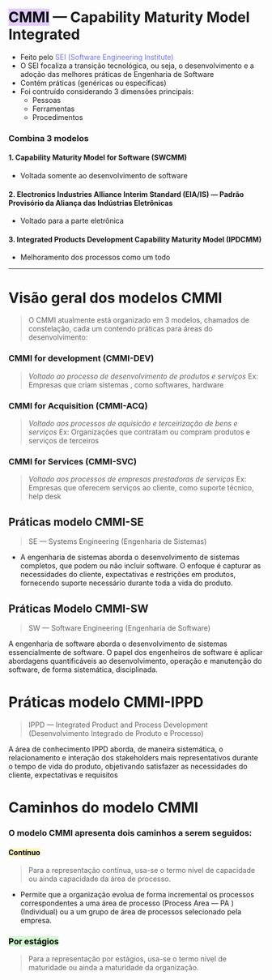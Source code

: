 # <mark style="background: #D2B3FFA6;">CMMI</mark> — Capability Maturity Model Integrated
* Feito pelo <font style="color: #6D72FF">SEI (Software Engineering Institute)</font>
* O SEI focaliza a transição tecnológica, ou seja, o desenvolvimento e a adoção das melhores práticas de Engenharia de Software
* Contém práticas (genéricas ou específicas)
* Foi contruído considerando 3 dimensões principais: 
	* Pessoas
	* Ferramentas
	* Procedimentos

### Combina 3 modelos
#### 1. Capability Maturity Model for Software (SWCMM)
* Voltada somente ao desenvolvimento de software
#### 2. Electronics Industries Alliance Interim Standard (EIA/IS) — Padrão Provisório da Aliança das Indústrias Eletrônicas
* Voltado para a parte eletrônica
#### 3. Integrated Products Development Capability Maturity Model (IPDCMM) 
* Melhoramento dos processos como um todo 


---


# Visão geral dos modelos CMMI
> O CMMI atualmente está organizado em 3 modelos, chamados de constelação, cada um contendo práticas para áreas do desenvolvimento:

### CMMI for development (CMMI-DEV)
>*Voltado ao processo de desenvolvimento de produtos e serviços*
>Ex: Empresas que criam sistemas , como softwares, hardware
### CMMI for Acquisition (CMMI-ACQ)
> *Voltado aos processos de aquisicão e terceirização de bens e serviços*
> Ex: Organizações que contratam ou compram produtos e serviços de terceiros
### CMMI for Services (CMMI-SVC)
> *Voltado aos processos de empresas prestadoras de serviços*
> Ex:  Empresas que oferecem serviços ao cliente, como suporte técnico, help desk


## Práticas modelo CMMI-SE
> SE — Systems Engineering (Engenharia de Sistemas)

* A engenharia de sistemas aborda o desenvolvimento de sistemas completos, que podem ou não incluir software. O enfoque é capturar as necessidades do cliente, expectativas e restrições em produtos, fornecendo suporte necessário durante toda a vida do produto.


## Práticas Modelo CMMI-SW
> SW — Software Engineering (Engenharia de Software)

A engenharia de software aborda o desenvolvimento de sistemas essencialmente de software. O papel dos engenheiros de software é aplicar abordagens quantificáveis ao desenvolvimento, operação e manutenção do software, de forma sistemática, disciplinada.


# Práticas modelo CMMI-IPPD
> IPPD — Integrated Product and Process Development (Desenvolvimento Integrado de Produto e Processo)

A área de conhecimento IPPD aborda, de maneira sistemática, o relacionamento e interação dos stakeholders mais representativos durante o tempo de vida do produto, objetivando satisfazer as necessidades do cliente, expectativas e requisitos

# Caminhos do modelo CMMI
### O modelo CMMI apresenta dois caminhos a serem seguidos:
#### <mark style="background: #FFF3A3A6;">Contínuo</mark>
> Para a representação contínua, usa-se o termo nível de capacidade ou ainda capacidade da área de processo.
* Permite que a organização evolua de forma incremental os processos correspondentes a uma área de processo (Process Area — PA ) (Individual) ou a um grupo de área de processos selecionado pela empresa.

### <mark style="background: #BBFABBA6;">Por estágios</mark>
> Para a representação por estágios, usa-se o termo nível de maturidade ou ainda a maturidade da organização.